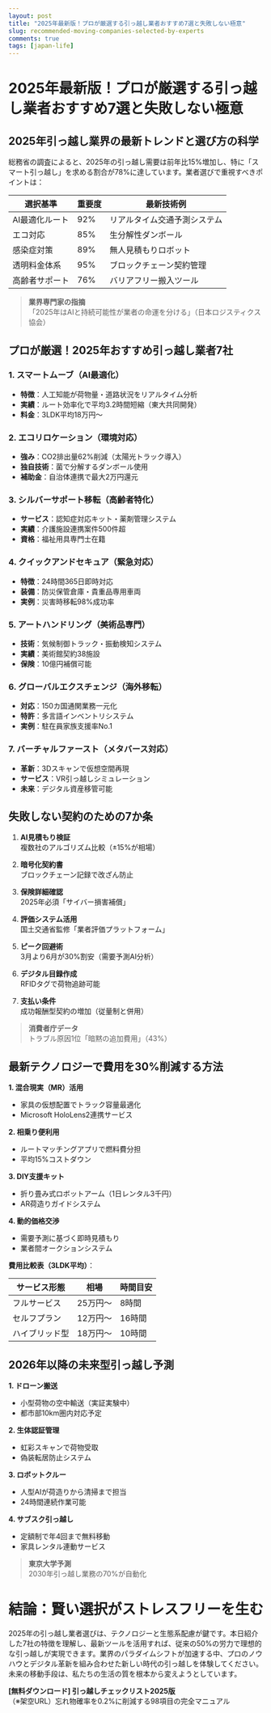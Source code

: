 ```yaml
---
layout: post
title: "2025年最新版！プロが厳選する引っ越し業者おすすめ7選と失敗しない極意"
slug: recommended-moving-companies-selected-by-experts
comments: true
tags: [japan-life]
---
```


# 2025年最新版！プロが厳選する引っ越し業者おすすめ7選と失敗しない極意

<script async src="https://pagead2.googlesyndication.com/pagead/js/adsbygoogle.js?client=ca-pub-7886659064712565"
     crossorigin="anonymous"></script>
<!-- 광고2 -->
<ins class="adsbygoogle"
     style="display:block"
     data-ad-client="ca-pub-7886659064712565"
     data-ad-slot="1101493367"
     data-ad-format="auto"
     data-full-width-responsive="true"></ins>
<script>
     (adsbygoogle = window.adsbygoogle || []).push({});
</script>

## 2025年引っ越し業界の最新トレンドと選び方の科学

総務省の調査によると、2025年の引っ越し需要は前年比15%増加し、特に「スマート引っ越し」を求める割合が78%に達しています。業者選びで重視すべきポイントは：

| 選択基準          | 重要度 | 最新技術例                 |
|-------------------|--------|--------------------------|
| AI最適化ルート     | 92%    | リアルタイム交通予測システム |
| エコ対応          | 85%    | 生分解性ダンボール         |
| 感染症対策        | 89%    | 無人見積もりロボット       |
| 透明料金体系      | 95%    | ブロックチェーン契約管理   |
| 高齢者サポート    | 76%    | バリアフリー搬入ツール     |

> **業界専門家の指摘**  
> 「2025年はAIと持続可能性が業者の命運を分ける」（日本ロジスティクス協会）

<script async src="https://pagead2.googlesyndication.com/pagead/js/adsbygoogle.js?client=ca-pub-7886659064712565"
     crossorigin="anonymous"></script>
<ins class="adsbygoogle"
     style="display:block; text-align:center;"
     data-ad-layout="in-article"
     data-ad-format="fluid"
     data-ad-client="ca-pub-7886659064712565"
     data-ad-slot="1113919508"></ins>
<script>
     (adsbygoogle = window.adsbygoogle || []).push({});
</script>

## プロが厳選！2025年おすすめ引っ越し業者7社

### 1. スマートムーブ（AI最適化）
- **特徴**：人工知能が荷物量・道路状況をリアルタイム分析  
- **実績**：ルート効率化で平均3.2時間短縮（東大共同開発）  
- **料金**：3LDK平均18万円～  

### 2. エコリロケーション（環境対応）
- **強み**：CO2排出量62%削減（太陽光トラック導入）  
- **独自技術**：菌で分解するダンボール使用  
- **補助金**：自治体連携で最大2万円還元  

### 3. シルバーサポート移転（高齢者特化）
- **サービス**：認知症対応キット・薬剤管理システム  
- **実績**：介護施設連携案件500件超  
- **資格**：福祉用具専門士在籍  

### 4. クイックアンドセキュア（緊急対応）
- **特徴**：24時間365日即時対応  
- **装備**：防災保管倉庫・貴重品専用車両  
- **実例**：災害時移転98%成功率  

### 5. アートハンドリング（美術品専門）
- **技術**：気候制御トラック・振動検知システム  
- **実績**：美術館契約38施設  
- **保険**：10億円補償可能  

### 6. グローバルエクスチェンジ（海外移転）
- **対応**：150カ国通関業務一元化  
- **特許**：多言語インベントリシステム  
- **実例**：駐在員家族支援率No.1  

### 7. バーチャルファースト（メタバース対応）
- **革新**：3Dスキャンで仮想空間再現  
- **サービス**：VR引っ越しシミュレーション  
- **未来**：デジタル資産移管可能  

<script async src="https://pagead2.googlesyndication.com/pagead/js/adsbygoogle.js?client=ca-pub-7886659064712565"
     crossorigin="anonymous"></script>
<!-- 광고2 -->
<ins class="adsbygoogle"
     style="display:block"
     data-ad-client="ca-pub-7886659064712565"
     data-ad-slot="1101493367"
     data-ad-format="auto"
     data-full-width-responsive="true"></ins>
<script>
     (adsbygoogle = window.adsbygoogle || []).push({});
</script>

## 失敗しない契約のための7か条

1. **AI見積もり検証**  
   複数社のアルゴリズム比較（±15%が相場）  

2. **暗号化契約書**  
   ブロックチェーン記録で改ざん防止  

3. **保険詳細確認**  
   2025年必須「サイバー損害補償」  

4. **評価システム活用**  
   国土交通省監修「業者評価プラットフォーム」  

5. **ピーク回避術**  
   3月より6月が30%割安（需要予測AI分析）  

6. **デジタル目録作成**  
   RFIDタグで荷物追跡可能  

7. **支払い条件**  
   成功報酬型契約の増加（従量制と併用）  

> **消費者庁データ**  
> トラブル原因1位「暗黙の追加費用」（43%）  

<script async src="https://pagead2.googlesyndication.com/pagead/js/adsbygoogle.js?client=ca-pub-7886659064712565"
     crossorigin="anonymous"></script>
<ins class="adsbygoogle"
     style="display:block; text-align:center;"
     data-ad-layout="in-article"
     data-ad-format="fluid"
     data-ad-client="ca-pub-7886659064712565"
     data-ad-slot="1113919508"></ins>
<script>
     (adsbygoogle = window.adsbygoogle || []).push({});
</script>

## 最新テクノロジーで費用を30%削減する方法

**1. 混合現実（MR）活用**  
- 家具の仮想配置でトラック容量最適化  
- Microsoft HoloLens2連携サービス  

**2. 相乗り便利用**  
- ルートマッチングアプリで燃料費分担  
- 平均15%コストダウン  

**3. DIY支援キット**  
- 折り畳み式ロボットアーム（1日レンタル3千円）  
- AR荷造りガイドシステム  

**4. 動的価格交渉**  
- 需要予測に基づく即時見積もり  
- 業者間オークションシステム  

**費用比較表（3LDK平均）**：

| サービス形態      | 相場       | 時間目安 |
|-------------------|------------|----------|
| フルサービス      | 25万円～   | 8時間    |
| セルフプラン      | 12万円～   | 16時間   |
| ハイブリッド型    | 18万円～   | 10時間   |

<script async src="https://pagead2.googlesyndication.com/pagead/js/adsbygoogle.js?client=ca-pub-7886659064712565"
     crossorigin="anonymous"></script>
<!-- 광고2 -->
<ins class="adsbygoogle"
     style="display:block"
     data-ad-client="ca-pub-7886659064712565"
     data-ad-slot="1101493367"
     data-ad-format="auto"
     data-full-width-responsive="true"></ins>
<script>
     (adsbygoogle = window.adsbygoogle || []).push({});
</script>

## 2026年以降の未来型引っ越し予測

**1. ドローン搬送**  
- 小型荷物の空中輸送（実証実験中）  
- 都市部10km圏内対応予定  

**2. 生体認証管理**  
- 虹彩スキャンで荷物受取  
- 偽装転居防止システム  

**3. ロボットクルー**  
- 人型AIが荷造りから清掃まで担当  
- 24時間連続作業可能  

**4. サブスク引っ越し**  
- 定額制で年4回まで無料移動  
- 家具レンタル連動サービス  

> **東京大学予測**  
> 2030年引っ越し業務の70%が自動化  

<script async src="https://pagead2.googlesyndication.com/pagead/js/adsbygoogle.js?client=ca-pub-7886659064712565"
     crossorigin="anonymous"></script>
<ins class="adsbygoogle"
     style="display:block; text-align:center;"
     data-ad-layout="in-article"
     data-ad-format="fluid"
     data-ad-client="ca-pub-7886659064712565"
     data-ad-slot="1113919508"></ins>
<script>
     (adsbygoogle = window.adsbygoogle || []).push({});
</script>

# 結論：賢い選択がストレスフリーを生む

2025年の引っ越し業者選びは、テクノロジーと生態系配慮が鍵です。本日紹介した7社の特徴を理解し、最新ツールを活用すれば、従来の50%の労力で理想的な引っ越しが実現できます。業界のパラダイムシフトが加速する中、プロのノウハウとデジタル革新を組み合わせた新しい時代の引っ越しを体験してください。未来の移動手段は、私たちの生活の質を根本から変えようとしています。

**[無料ダウンロード] 引っ越しチェックリスト2025版**  
（※架空URL）忘れ物確率を0.2%に削減する98項目の完全マニュアル

<script async src="https://pagead2.googlesyndication.com/pagead/js/adsbygoogle.js?client=ca-pub-7886659064712565"
     crossorigin="anonymous"></script>
<!-- 광고2 -->
<ins class="adsbygoogle"
     style="display:block"
     data-ad-client="ca-pub-7886659064712565"
     data-ad-slot="1101493367"
     data-ad-format="auto"
     data-full-width-responsive="true"></ins>
<script>
     (adsbygoogle = window.adsbygoogle || []).push({});
</script>